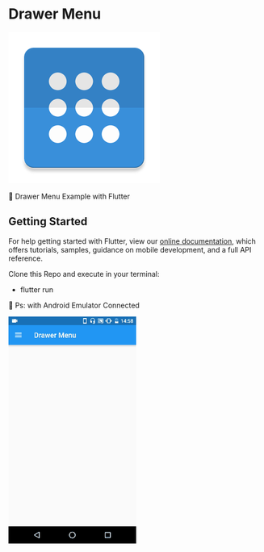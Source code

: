 # Drawer Menu

![Icon](https://github.com/Aleydon/Drawer-Menu-Flutter/blob/02b06a8b0d46577943149c96beff77bf0f1db9bb/menu.png)


:iphone: Drawer Menu Example with Flutter




## Getting Started



For help getting started with Flutter, view our
[online documentation](https://flutter.dev/docs), which offers tutorials,
samples, guidance on mobile development, and a full API reference.


Clone this Repo and execute in your terminal: 
  - flutter run 

:pushpin: Ps: with Android Emulator Connected


![Drawer Menu](https://github.com/Aleydon/Drawer-Menu-Flutter/blob/b3cf4bc22d4a14bf6d908d4cd5f003bb2661e9a5/drawer.gif)




